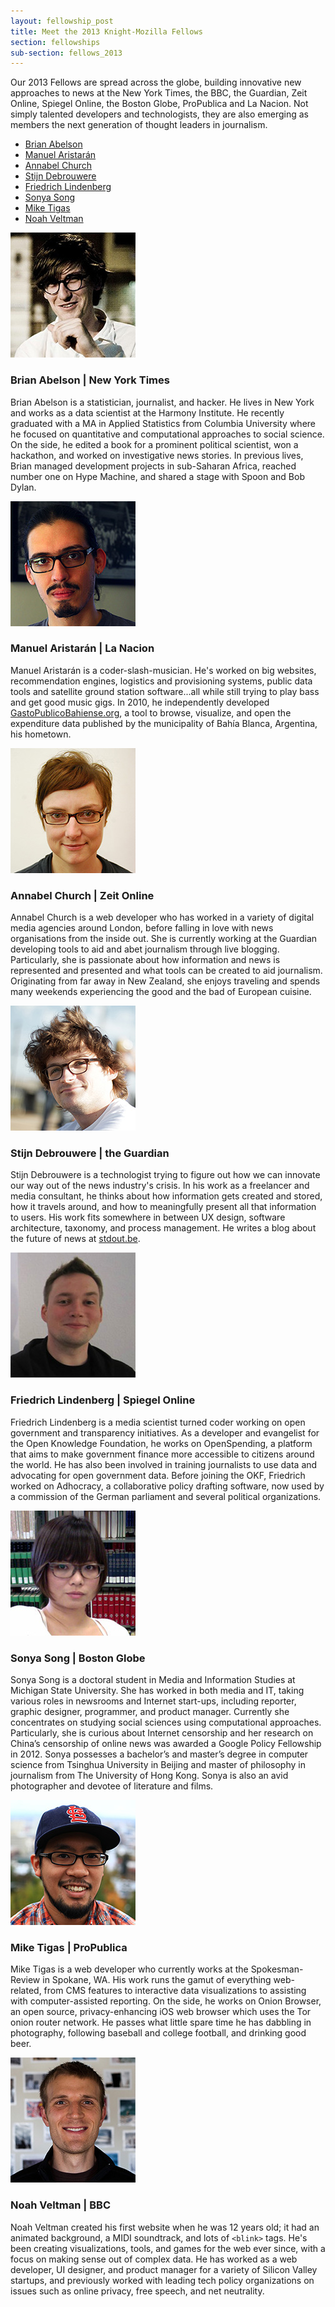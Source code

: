 ```yaml
---
layout: fellowship_post
title: Meet the 2013 Knight-Mozilla Fellows
section: fellowships
sub-section: fellows_2013
---
```

<p class="bodybig">Our 2013 Fellows are spread across the globe, building innovative new approaches to news at the New York Times, the BBC, the Guardian, Zeit Online, Spiegel Online, the Boston Globe, ProPublica and La Nacion. Not simply talented developers and technologists, they are also emerging as members the next generation of thought leaders in journalism.</p>
<ul class="fellowslist">
<li><a href="#brian">Brian Abelson </a>
<li><a href="#manuel">Manuel Aristarán </a>
<li><a href="#annabel">Annabel Church </a>
<li><a href="#stijn">Stijn Debrouwere </a>
<li><a href="#friedrich">Friedrich Lindenberg </a>
<li><a href="#sonya">Sonya Song </a>
<li><a href="#mike">Mike Tigas </a>
<li><a href="#noah">Noah Veltman </a>
</ul>

<img src="/media/img/fellows/brian.jpg" class="meet" alt="">
<h3 id="brian">Brian Abelson | New York Times</h3>

Brian Abelson is a statistician, journalist, and hacker. He lives in New York and works as a data scientist at the Harmony Institute. He recently graduated with a MA in Applied Statistics from Columbia University where he focused on quantitative and computational approaches to social science. On the side, he edited a book for a prominent political scientist, won a hackathon, and worked on investigative news stories. In previous lives, Brian managed development projects in sub-Saharan Africa, reached number one on Hype Machine, and shared a stage with Spoon and Bob Dylan.

<img src="/media/img/fellows/manuel.jpg" class="meet" alt="">
<h3 id="manuel">Manuel Aristarán | La Nacion</h3>

Manuel Aristarán is a coder-slash-musician. He's worked on big websites, recommendation engines, logistics and provisioning systems, public data tools and satellite ground station software...all while still trying to play bass and get good music gigs. In 2010, he independently developed <a href="http://www.GastoPublicoBahiense.org">GastoPublicoBahiense.org</a>, a tool to browse, visualize, and open the expenditure data published by the municipality of Bahía Blanca, Argentina, his hometown.

<img src="/media/img/fellows/annabel.jpg" class="meet" alt="">
<h3 id="annabel">Annabel Church | Zeit Online</h3>

Annabel Church is a web developer who has worked in a variety of digital media agencies around London, before falling in love with news organisations from the inside out. She is currently working at the Guardian developing tools to aid and abet journalism through live blogging. Particularly, she is passionate about how information and news is represented and presented and what tools can be created to aid journalism. Originating from far away in New Zealand, she enjoys traveling and spends many weekends experiencing the good and the bad of European cuisine.

<img src="/media/img/fellows/stijn.jpg" class="meet" alt="">
<h3 id="stijn">Stijn Debrouwere | the Guardian</h3>

Stijn Debrouwere is a technologist trying to figure out how we can innovate our way out of the news industry's crisis. In his work as a freelancer and media consultant, he thinks about how information gets created and stored, how it travels around, and how to meaningfully present all that information to users. His work fits somewhere in between UX design, software architecture, taxonomy, and process management. He writes a blog about the future of news at <a href="http://stdout.be">stdout.be</a>.

<img src="/media/img/fellows/friedrich.jpg" class="meet" alt="">
<h3 id="friedrich">Friedrich Lindenberg | Spiegel Online</h3>

Friedrich Lindenberg is a media scientist turned coder working on open government and transparency initiatives. As a developer and evangelist for the Open Knowledge Foundation, he works on  OpenSpending, a platform that aims to make government finance more accessible to citizens around the world. He has also been involved in training journalists to use data and advocating for open government data. Before joining the OKF, Friedrich worked on Adhocracy, a collaborative policy drafting software, now used by a commission of the German parliament and several political organizations.

<img src="/media/img/fellows/sonya.jpg" class="meet" alt="">
<h3 id="sonya">Sonya Song | Boston Globe</h3>

Sonya Song is a doctoral student in Media and Information Studies at Michigan State University. She has worked in both media and IT, taking various roles in newsrooms and Internet start-ups, including reporter, graphic designer, programmer, and product manager. Currently she concentrates on studying social sciences using computational approaches. Particularly, she is curious about Internet censorship and her research on China’s censorship of online news was awarded a Google Policy Fellowship in 2012. Sonya possesses a bachelor’s and master’s degree in computer science from Tsinghua University in Beijing and master of philosophy in journalism from The University of Hong Kong. Sonya is also an avid photographer and devotee of literature and films.

<img src="/media/img/fellows/mike.jpg" class="meet" alt="">
<h3 id="mike">Mike Tigas | ProPublica</h3>

Mike Tigas is a web developer who currently works at the Spokesman-Review in Spokane, WA. His work runs the gamut of everything web-related, from CMS features to interactive data visualizations to assisting with computer-assisted reporting. On the side, he works on Onion Browser, an open source, privacy-enhancing iOS web browser which uses the Tor onion router network. He passes what little spare time he has dabbling in photography, following baseball and college football, and drinking good beer.

<img src="/media/img/fellows/noah.jpg" class="meet" alt="">
<h3 id="noah">Noah Veltman | BBC</h3>

Noah Veltman created his first website when he was 12 years old; it had an animated background, a MIDI soundtrack, and lots of ```<blink>``` tags. He's been creating visualizations, tools, and games for the web ever since, with a focus on making sense out of complex data. He has worked as a web developer, UI designer, and product manager for a variety of Silicon Valley startups, and previously worked with leading tech policy organizations on issues such as online privacy, free speech, and net neutrality.
